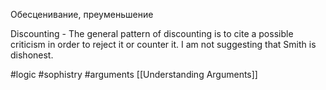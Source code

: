 Обесценивание, преуменьшение

Discounting - The general pattern of discounting is to cite a possible criticism in order to reject it or counter it. I am not suggesting that Smith is dishonest.

#logic #sophistry #arguments 
[[Understanding Arguments]]